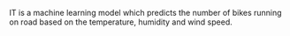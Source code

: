 IT is a machine learning model which predicts the number of bikes running on road based on the temperature, humidity and wind speed.
